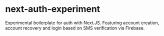 # next-auth-experiment
Experimental boilerplate for auth with Next.JS. Featuring account creation, account recovery and login based on SMS verification via Firebase.
